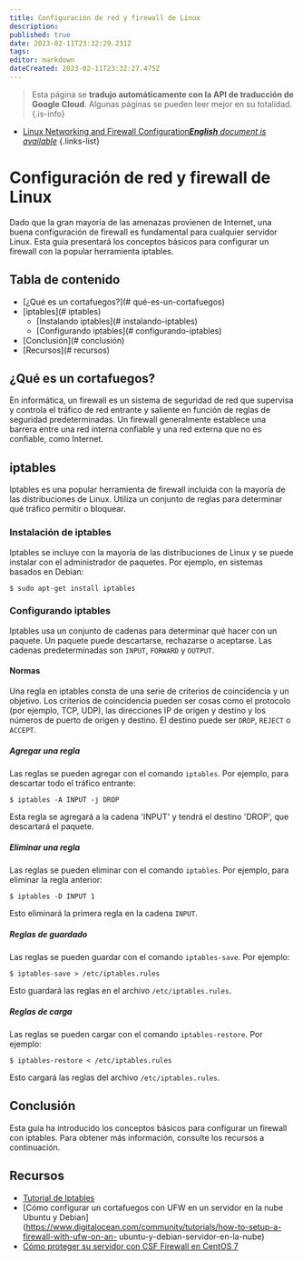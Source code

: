 ```yaml
---
title: Configuración de red y firewall de Linux
description: 
published: true
date: 2023-02-11T23:32:29.231Z
tags: 
editor: markdown
dateCreated: 2023-02-11T23:32:27.475Z
---
```


> Esta página se **tradujo automáticamente con la API de traducción de Google Cloud**.
Algunas páginas se pueden leer mejor en su totalidad.{.is-info}



- [Linux Networking and Firewall Configuration***English** document is available*](/en/Knowledge-base/Linux/linux-networking-and-firewall-configuration)
{.links-list}


# Configuración de red y firewall de Linux

Dado que la gran mayoría de las amenazas provienen de Internet, una buena configuración de firewall es fundamental para cualquier servidor Linux. Esta guía presentará los conceptos básicos para configurar un firewall con la popular herramienta iptables.

## Tabla de contenido

- [¿Qué es un cortafuegos?](# qué-es-un-cortafuegos)
- [iptables](# iptables)
  - [Instalando iptables](# instalando-iptables)
  - [Configurando iptables](# configurando-iptables)
- [Conclusión](# conclusión)
- [Recursos](# recursos)

## ¿Qué es un cortafuegos?

En informática, un firewall es un sistema de seguridad de red que supervisa y controla el tráfico de red entrante y saliente en función de reglas de seguridad predeterminadas. Un firewall generalmente establece una barrera entre una red interna confiable y una red externa que no es confiable, como Internet.

## iptables

Iptables es una popular herramienta de firewall incluida con la mayoría de las distribuciones de Linux. Utiliza un conjunto de reglas para determinar qué tráfico permitir o bloquear.

### Instalación de iptables

Iptables se incluye con la mayoría de las distribuciones de Linux y se puede instalar con el administrador de paquetes. Por ejemplo, en sistemas basados en Debian:

```
$ sudo apt-get install iptables
```

### Configurando iptables

Iptables usa un conjunto de cadenas para determinar qué hacer con un paquete. Un paquete puede descartarse, rechazarse o aceptarse. Las cadenas predeterminadas son `INPUT`, `FORWARD` y `OUTPUT`.

#### Normas

Una regla en iptables consta de una serie de criterios de coincidencia y un objetivo. Los criterios de coincidencia pueden ser cosas como el protocolo (por ejemplo, TCP, UDP), las direcciones IP de origen y destino y los números de puerto de origen y destino. El destino puede ser `DROP`, `REJECT` o `ACCEPT`.

##### Agregar una regla

Las reglas se pueden agregar con el comando `iptables`. Por ejemplo, para descartar todo el tráfico entrante:

```
$ iptables -A INPUT -j DROP
```

Esta regla se agregará a la cadena 'INPUT' y tendrá el destino 'DROP', que descartará el paquete.

##### Eliminar una regla

Las reglas se pueden eliminar con el comando `iptables`. Por ejemplo, para eliminar la regla anterior:

```
$ iptables -D INPUT 1
```

Esto eliminará la primera regla en la cadena `INPUT`.

##### Reglas de guardado

Las reglas se pueden guardar con el comando `iptables-save`. Por ejemplo:

```
$ iptables-save > /etc/iptables.rules
```

Esto guardará las reglas en el archivo `/etc/iptables.rules`.

##### Reglas de carga

Las reglas se pueden cargar con el comando `iptables-restore`. Por ejemplo:

```
$ iptables-restore < /etc/iptables.rules
```

Esto cargará las reglas del archivo `/etc/iptables.rules`.

## Conclusión

Esta guía ha introducido los conceptos básicos para configurar un firewall con iptables. Para obtener más información, consulte los recursos a continuación.

## Recursos

- [Tutorial de Iptables](https://www.digitalocean.com/community/tutorials/a-deep-dive-into-iptables-and-netfilter-architecture)
- [Cómo configurar un cortafuegos con UFW en un servidor en la nube Ubuntu y Debian](https://www.digitalocean.com/community/tutorials/how-to-setup-a-firewall-with-ufw-on-an- ubuntu-y-debian-servidor-en-la-nube)
- [Cómo proteger su servidor con CSF Firewall en CentOS 7](https://www.digitalocean.com/community/tutorials/how-to-secure-your-server-with-csf-firewall-on-centos-7 )